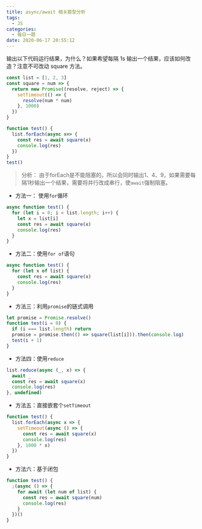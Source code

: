 ```yaml
---
title: async/await 相关题型分析
tags:
  - JS
categories:
  - 每日一题
date: 2020-06-17 20:55:12
---
```


输出以下代码运行结果，为什么？如果希望每隔 1s 输出一个结果，应该如何改造？注意不可改动 square 方法。
 
 <!-- more -->

```js
const list = [1, 2, 3]
const square = num => {
  return new Promise((resolve, reject) => {
    setTimeout(() => {
      resolve(num * num)
    }, 1000)
  })
}

function test() {
  list.forEach(async x=> {
    const res = await square(x)
    console.log(res)
  })
}
test()
```

> 分析： 由于forEach是不能阻塞的，所以会同时输出1、4、9，如果需要每隔1秒输出一个结果，需要将并行改成串行，使`await`强制阻塞。

* 方法一： 使用`for`循环
```js
async function test() {
  for (let i = 0; i < list.length; i++) {
    let x = list[i]
    const res = await square(x)
    console.log(res)
  }
}
```

* 方法二：使用`for of`语句
```js
async function test() {
  for (let x of list) {
    const res = await square(x)
    console.log(res)
  }
}
```

* 方法三：利用`promise`的链式调用
```js
let promise = Promise.resolve()
function test(i = 0) {
  if (i === list.length) return
  promise = promise.then(() => square(list[i])).then(console.log)
  test(i + 1)
}
```

* 方法四：使用`reduce`
```js
list.reduce(async (_, x) => {
  await _
  const res = await square(x)
  console.log(res)
}, undefined)
```

* 方法五：直接嵌套个`setTimeout`
```js
function test() {
  list.forEach(async x => {
    setTimeout(async () => {
      const res = await square(x)
      console.log(res)
    }, 1000 * x)
  })
}
```

* 方法六：基于闭包

```js
function test() {
  ;(async () => {
    for await (let num of list) {
      const res = await square(num)
      console.log(res)
    }
  })()
}
```
